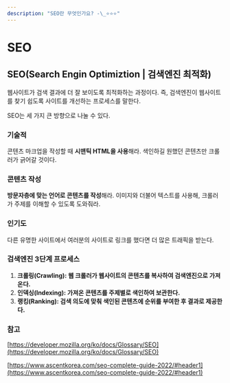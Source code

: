 ```yaml
---
description: "SEO란 무엇인가요? -\_⭐⭐⭐"
---
```


# SEO

## SEO(Search Engin Optimiztion | 검색엔진 최적화)

웹사이트가 검색 결과에 더 잘 보이도록 최적화하는 과정이다. 즉, 검색엔진이 웹사이트를 찾기 쉽도록 사이트를 개선하는 프로세스를 말한다.



SEO는 세 가지 큰 방향으로 나눌 수 있다.

### **기술적**

콘텐츠 마크업을 작성할 때 **시맨틱 HTML을 사용**해라. 색인하길 원했던 콘텐츠만 크롤러가 긁어갈 것이다.

### **콘텐츠 작성**

**방문자층에 맞는 언어로 콘텐츠를 작성**해라. 이미지와 더불어 텍스트를 사용해, 크롤러가 주제를 이해할 수 있도록 도와줘라.

### **인기도**

다른 유명한 사이트에서 여러분의 사이트로 링크를 했다면 더 많은 트래픽을 받는다.



### 검색엔진 3단계 프로세스

1. **크롤링(Crawling): 웹 크롤러가 웹사이트의 콘텐츠를 복사하여 검색엔진으로 가져온다.**
2. **인덱싱(Indexing): 가져온 콘텐츠를 주제별로 색인하여 보관한다.**
3. **랭킹(Ranking): 검색 의도에 맞춰 색인된 콘텐츠에 순위를 부여한 후 결과로 제공한다.**



### 참고

[https://developer.mozilla.org/ko/docs/Glossary/SEO](https://developer.mozilla.org/ko/docs/Glossary/SEO)

[https://www.ascentkorea.com/seo-complete-guide-2022/#header1](https://www.ascentkorea.com/seo-complete-guide-2022/#header1)
